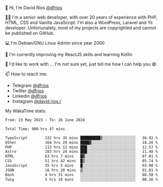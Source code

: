 👋 Hi, I'm David Rios [@dfrios](https://github.com/dfrios)

👨‍💻 I'm a senior web developer, with over 20 years of experience with PHP, HTML, CSS and Vanilla JavaScript. I'm also a WordPress, Laravel and Yii developer. Unfortunately, most of my projects are copyrighted and cannot be published on GitHub.

💻 I'm Debian/GNU Linux Admin since year 2000

🌱 I'm currently improving my ReactJS skills and learning Kotlin

💞️ I'd like to work with ... I'm not sure yet, just tell me how I can help you 😅


📫 How to reach me:
* Telegram [@dfrios](https://t.me/dfrios)
* Twitter [@dfrios](https://twitter.com/dfrios)
* Linkedin [@dfrios](https://linkedin.com/in/dfrios)
* Instagram [@david.rios.r](https://instagram.com/david.rios.r)



My WakaTime stats:
<!--START_SECTION:waka-->

```txt
From: 23 May 2023 - To: 26 June 2024

Total Time: 900 hrs 47 mins

TypeScript        332 hrs 35 mins █████████▒░░░░░░░░░░░░░░░   36.92 %
Other             164 hrs 29 mins ████▓░░░░░░░░░░░░░░░░░░░░   18.26 %
PHP               113 hrs 13 mins ███░░░░░░░░░░░░░░░░░░░░░░   12.57 %
Astro             103 hrs 24 mins ███░░░░░░░░░░░░░░░░░░░░░░   11.48 %
HTML              63 hrs 7 mins   █▓░░░░░░░░░░░░░░░░░░░░░░░   07.01 %
CSS               51 hrs 42 mins  █▒░░░░░░░░░░░░░░░░░░░░░░░   05.74 %
JavaScript        35 hrs 5 mins   █░░░░░░░░░░░░░░░░░░░░░░░░   03.90 %
JSON              16 hrs 20 mins  ▒░░░░░░░░░░░░░░░░░░░░░░░░   01.81 %
Bash              4 hrs 31 mins   ░░░░░░░░░░░░░░░░░░░░░░░░░   00.50 %
Twig              3 hrs 16 mins   ░░░░░░░░░░░░░░░░░░░░░░░░░   00.36 %
```

<!--END_SECTION:waka-->
